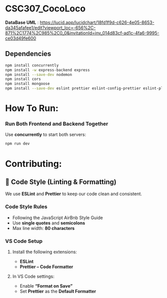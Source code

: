 # CSC307_CocoLoco

**DataBase UML** : https://lucid.app/lucidchart/18fd1f9d-c626-4e05-8653-da345afafee1/edit?viewport_loc=-656%2C-871%2C1774%2C985%2C0_0&invitationId=inv_014d83cf-ad1c-4fa6-9995-ce03d49fe600


## Dependencies
```bash
npm install concurrently
npm install -w express-backend express
npm install --save-dev nodemon
npm install cors
npm install mongoose
npm install --save-dev eslint prettier eslint-config-prettier eslint-plugin-prettier
```


# How To Run:
### Run Both Frontend and Backend Together
Use **concurrently** to start both servers:
```bash
npm run dev
```

# Contributing:

## 🧠 Code Style (Linting & Formatting)

We use **ESLint** and **Prettier** to keep our code clean and consistent.

### Code Style Rules

- Following the JavaScript AirBnb Style Guide
- Use **single quotes** and **semicolons**
- Max line width: **80 characters**

### VS Code Setup

1. Install the following extensions:
   - **ESLint**
   - **Prettier – Code Formatter**

2. In VS Code settings:
   - Enable **“Format on Save”**
   - Set **Prettier** as the **Default Formatter**

